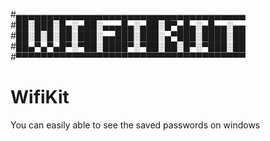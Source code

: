 #▄▄▄▄▄▄▄▄▄▄▄▄▄▄▄▄▄▄▄▄▄▄▄▄▄▄▄▄▄▄▄▄▄▄▄▄▄
#██░███░█▄░▄██░▄▄▄█▄░▄██░█▀▄█▄░▄█▄▄░▄▄
#██░█░█░██░███░▄▄███░███░▄▀███░████░██
#██▄▀▄▀▄█▀░▀██░████▀░▀██░██░█▀░▀███░██
#▀▀▀▀▀▀▀▀▀▀▀▀▀▀▀▀▀▀▀▀▀▀▀▀▀▀▀▀▀▀▀▀▀▀▀▀▀
# WifiKit
You can easily able to see the saved passwords on windows
